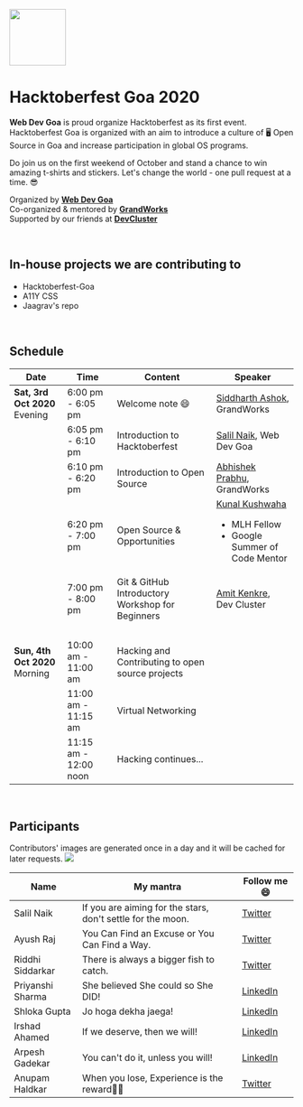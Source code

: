 <p>
    <a href="https://hacktoberfest.digitalocean.com/">
        <img src="https://raw.githubusercontent.com/salil-naik/hacktoberfest-goa/master/assets/hacktoberfest-H.svg" width="100px">
    </a>
</p>

# Hacktoberfest Goa 2020

**Web Dev Goa** is proud organize Hacktoberfest as its first event. Hacktoberfest Goa is organized with an aim to introduce a culture of 🖥️ Open Source in Goa and increase participation in global OS programs.

Do join us on the first weekend of October and stand a chance to win amazing t-shirts and stickers. Let's change the world - one pull request at a time. 😎

Organized by **[Web Dev Goa](https://twitter.com/WebDevGoa)**  
Co-organized & mentored by **[GrandWorks](http://grandworks.co/)**  
Supported by our friends at **[DevCluster](https://devcluster.community/)**

<br />

## In-house projects we are contributing to

<ul>
    <li>Hacktoberfest-Goa</li>
    <li>A11Y CSS</li>
    <li>Jaagrav's repo</li>
</ul>

<br />

## Schedule

| Date                                | Time                  | Content                                          | Speaker                                                                                                                         |
| ----------------------------------- | --------------------- | ------------------------------------------------ | ------------------------------------------------------------------------------------------------------------------------------- |
| <b>Sat, 3rd Oct 2020</b><br>Evening | 6:00 pm - 6:05 pm     | Welcome note 😄                                  | [Siddharth Ashok](https://www.linkedin.com/in/siddharthashok/), GrandWorks                                                      |
| &nbsp;                              | 6:05 pm - 6:10 pm     | Introduction to Hacktoberfest                    | [Salil Naik](https://www.linkedin.com/in/salilnaik/), Web Dev Goa                                                               |
| &nbsp;                              | 6:10 pm - 6:20 pm     | Introduction to Open Source                      | [Abhishek Prabhu](https://abyshakes.com/), GrandWorks                                                                           |
| &nbsp;                              | 6:20 pm - 7:00 pm     | Open Source & Opportunities                      | [Kunal Kushwaha](https://www.linkedin.com/in/kunal-kushwaha/) <ul><li>MLH Fellow</li><li>Google Summer of Code Mentor</li></ul> |
| &nbsp;                              | 7:00 pm - 8:00 pm     | Git & GitHub Introductory Workshop for Beginners | [Amit Kenkre](https://www.linkedin.com/in/amit-kenkre-705424177/), Dev Cluster                                                  |
| &nbsp;                              | &nbsp;                | &nbsp;                                           | &nbsp;                                                                                                                          |
| <b>Sun, 4th Oct 2020</b><br>Morning | 10:00 am - 11:00 am   | Hacking and Contributing to open source projects | &nbsp;                                                                                                                          |
| &nbsp;                              | 11:00 am - 11:15 am   | Virtual Networking                               | &nbsp;                                                                                                                          |
| &nbsp;                              | 11:15 am - 12:00 noon | Hacking continues...                             |

<br />

## Participants

Contributors' images are generated once in a day and it will be cached for later requests.
<a href="https://github.com/webdevgoa/hacktoberfest-goa/graphs/contributors">
<img src="https://contributors-img.web.app/image?repo=webdevgoa/hacktoberfest-goa" />
</a>

| Name             | My mantra                                                   | Follow me 😄                                               |
| ---------------- | ----------------------------------------------------------- | ---------------------------------------------------------- |
| Salil Naik       | If you are aiming for the stars, don't settle for the moon. | [Twitter](https://twitter.com/__salil_naik__)              |
| Ayush Raj        | You Can Find an Excuse or You Can Find a Way.               | [Twitter](https://twitter.com/AyushRa49585623)             |
| Riddhi Siddarkar | There is always a bigger fish to catch.                     | [Twitter](https://twitter.com/siddarkar)                   |
| Priyanshi Sharma | She believed She could so She DID!                          | [LinkedIn](https://www.linkedin.com/in/priyanshi-sharma-/) |
| Shloka Gupta     | Jo hoga dekha jaega!                                        | [LinkedIn](www.linkedin.com/in/shloka-gupta-45b974157)     |
| Irshad Ahamed    | If we deserve, then we will!                                | [LinkedIn](www.linkedin.com/in/irshad101)                  |
| Arpesh Gadekar   | You can't do it, unless you will!                           | [LinkedIn](www.linkedin.com/in/arpesh28)                   |
| Anupam Haldkar   | When you lose, Experience is the reward🏳‍🌈                | [Twitter](https://twitter.com/anupamhaldkar)               |  

